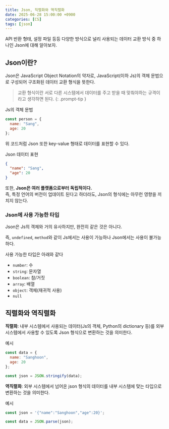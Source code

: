 ```yaml
---
title: Json, 직렬화와 역직렬화
date: 2025-06-28 15:00:00 +0900
categories: [CS]
tags: [json]
---
```


API 반환 형태, 설정 파일 등등 다양한 방식으로 널리 사용되는 데이터 교환 방식 중 하나인 Json에 대해 알아보자.

## **Json이란?**

Json은 JavaScript Object Notation의 약자로, JavaScript(이하 Js)의 객체 문법으로 구성되어 구조화된 데이터 교환 형식을 뜻한다.

> 교환 형식이란 서로 다른 시스템에서 데이터를 주고 받을 때 맞춰야하는 규격이라고 생각하면 된다.
{: .prompt-tip }

Js의 객체 문법

```js
const person = {
  name: "Sang",
  age: 20
};
```

위 코드처럼 Json 또한 key-value 형태로 데이터를 표현할 수 있다.

Json 데이터 표현

```json
{
  "name": "Sang",
  "age": 20
}
```

또한, **Json은 여러 플랫폼으로부터 독립적이다.**<br>
즉, 특정 언어의 버전이 업데이트 된다고 하더라도, Json의 형식에는 아무런 영향을 끼치지 않는다.

### **Json에 사용 가능한 타입**

Json은 Js의 객체와 거의 유사하지만, 완전히 같은 것은 아니다.

즉, `undefined`, `method`와 같이 Js에서는 사용이 가능하나 Json에서는 사용이 불가능하다.

사용 가능한 타입은 아래와 같다

- `number`: 수
- `string`: 문자열
- `boolean`: 참/거짓
- `array`: 배열
- `object`: 객체(재귀적 사용)
- `null`

## **직렬화와 역직렬화**

**직렬화**: 내부 시스템에서 사용되는 데이터(Js의 객체, Python의 dictionary 등)를 외부 시스템에서 사용할 수 있도록 Json 형식으로 변환하는 것을 의미한다.

예시

```javascript
const data = {
  name: "Sanghoon",
  age: 20
};

const json = JSON.stringify(data);
```

**역직렬화**: 외부 시스템에서 넘어온 json 형식의 데이터를 내부 시스템에 맞는 타입으로 변환하는 것을 의미한다.

예시

```javascript
const json = '{"name":"Sanghoon","age":20}';

const data = JSON.parse(json);
```

